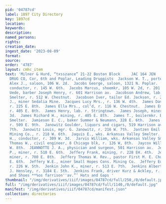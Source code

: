 ```yaml
---
pid: '04787cd'
label: 1897 City Directory
key: 1897cd
location: 
keywords: 
description: 
named_persons: 
rights: 
creation_date: 
ingest_date: '2023-08-09'
format: 
source: 
order: '4787'
layout: cmhc_item
text: 'Milner & Hurd, “txsszance” 21-22 Boston Block     JAC 164 JEN     THE BLOSE
  DRUG CO, Cor, 6th and Poplar, Leading Druggists  Jackson W. T., porter Hotel Vendome.  Jacobs
  Alex J., saloon, 106 W. 2d.  Jacobs George, saloon, 1321 N. Poplar.  Jacobs Lewis,
  conductor, r. 145 W. 6th.  Jacobs Marcus, shoemkr, 105 W. 2d, r. 201 W. 5th.  Jacobs
  Uede, barber Joseph Henry, r. 601 Harrison av.  Jacobson Andrew, lab. Arkansas Valley
  Smelter, r. 512 W. Chestnut.  Jacobson Iver, tailor Ed. Jackson, r. 200 W. 5th.  Jacobson
  J., miner Sedalia Mine.  Jacques Lucy Mrs., r. 136 W. 4th.  James David, ore hauler,
  r. 225 E. 8th.  James Ella Mrs., col’d, r. 116 W. Chestnut.  James Emma G, Mrzs.,
  r. 405 E. 8th.  James Henry, lab. r. Stringtown.  James Joseph, miner, r. 222 E.
  3d.  James Richard H., mining, r. 405 E. 8th.  James T., boilermkr. Bi-Metallic
  Smelter.  Jamieson E. C., baker Summer & Neumann, 328 E. 6th.  Janes Edward, miner,
  r. 509 E. 9th.  Janowitz Goulder, liquors and cigars, 519 Harrison av, r. 216 W.
  7th.  Janowitz Louis, mgr. G. Janowitz, r. 216 W. 7th.  Jantzen Emil E., miner Ibex
  Mining Co., r. 218 W. 6th.  Jaquis E., wks. Arkansas Valley Smelter.  Jarboe Ignatius
  H., conductor, r. 309 W. 3d.  Jarvis William, wks. Arkansas Valley Smelter.  Jaycox
  Thomas W., civil engineer, 8 Chicago blk, r. 126 W, 8th.  Jaycox William, r. 126
  W. 8th.  JEANNOTTE J. A., physician and surgeon, 501 Harrison av.  Jeanson Hans
  P., miner, r. 510 E. 6th.  Jeffery Frank, mining, r. 228 EH. 4th.  Jeffery John,
  miner, r. 700 E. 8th.  Jeffery Thomas W. Rev., pastor First M. E. Church, r. 127
  E. 6th.  Jeffery W.E., miner Small Hopes Cons. Mining Co.  Jeffery Edward, miner,
  r. 226 W. 5th.  Jenkin John K., miner, r. 513 E. 7th.  Jenkins Albert G., mgr. H.
  J. Hensley, r. 3184 E. 5th.  Jenkins Frank, driver Kurz & Ackley, r. 215 W. 4th.  Boots
  and Shoes **%os farrison''av.”’ Hats and Gaps '
thumbnail: "/img/derivatives/iiif/images/04787cd/full/250,/0/default.jpg"
full: "/img/derivatives/iiif/images/04787cd/full/1140,/0/default.jpg"
manifest: "/img/derivatives/iiif/04787cd/manifest.json"
collection: directories
---
```

